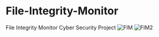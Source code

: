 # File-Integrity-Monitor
File Integrity Monitor Cyber Security Project
![FIM](https://github.com/SCarew14/File-Integrity-Monitor/assets/141789446/11d960e5-9d24-4d19-b5f9-afdb3a2bb11c)
![FIM2](https://github.com/SCarew14/File-Integrity-Monitor/assets/141789446/5d43300e-e9d1-49ac-bcdd-4fa11120864c)
